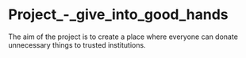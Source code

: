 # Project_-_give_into_good_hands
The aim of the project is to create a place where everyone can donate unnecessary things to trusted institutions.
